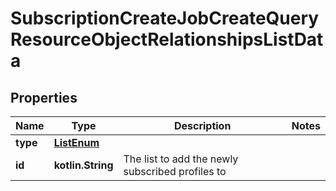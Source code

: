 
# SubscriptionCreateJobCreateQueryResourceObjectRelationshipsListData

## Properties
| Name | Type | Description | Notes |
| ------------ | ------------- | ------------- | ------------- |
| **type** | [**ListEnum**](ListEnum.md) |  |  |
| **id** | **kotlin.String** | The list to add the newly subscribed profiles to |  |



